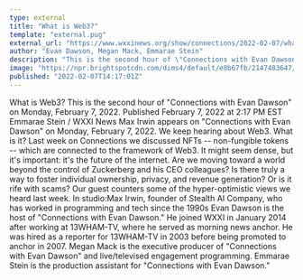 ```yaml
---
type: external
title: "What is Web3?"
template: "external.pug"
external_url: "https://www.wxxinews.org/show/connections/2022-02-07/what-is-web3"
author: "Evan Dawson, Megan Mack, Emmarae Stein"
description: "This is the second hour of \"Connections with Evan Dawson\" on Monday, February 7, 2022."
image: "https://npr.brightspotcdn.com/dims4/default/e8b67fb/2147483647/strip/true/crop/1024x538+0+0/resize/1200x630!/quality/90/?url=http%3A%2F%2Fnpr-brightspot.s3.amazonaws.com%2F22%2Fee%2F1780df0a4de2828e7d191daede6f%2Fmicrosoftteams-image-20.png"
published: "2022-02-07T14:17:01Z"
---
```


What is Web3?
This is the second hour of "Connections with Evan Dawson" on Monday, February 7, 2022.
Published February 7, 2022 at 2:17 PM EST
Emmarae Stein
/
WXXI News Max Irwin appears on "Connections with Evan Dawson" on Monday, February 7, 2022.
We keep hearing about Web3. What is it? Last week on Connections we discussed NFTs -- non-fungible tokens -- which are connected to the framework of Web3. It might seem dense, but it's important: it's the future of the internet. Are we moving toward a world beyond the control of Zuckerberg and his CEO colleagues? Is there truly a way to foster individual ownership, privacy, and revenue generation? Or is it rife with scams? Our guest counters some of the hyper-optimistic views we heard last week. In studio:Max Irwin, founder of Stealth AI Company, who has worked in programming and tech since the 1990s
Evan Dawson is the host of "Connections with Evan Dawson." He joined WXXI in January 2014 after working at 13WHAM-TV, where he served as morning news anchor. He was hired as a reporter for 13WHAM-TV in 2003 before being promoted to anchor in 2007.
Megan Mack is the executive producer of "Connections with Evan Dawson" and live/televised engagement programming.
Emmarae Stein is the production assistant for "Connections with Evan Dawson."
